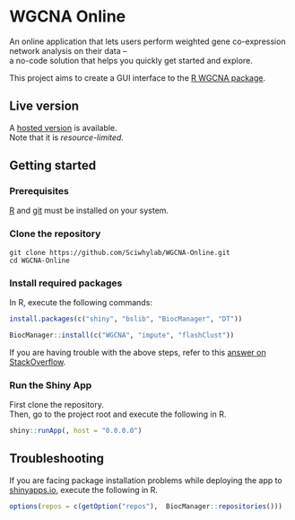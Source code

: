 # WGCNA Online

An online application that lets users perform weighted gene co-expression network analysis on their data –  
a no-code solution that helps you quickly get started and explore.

This project aims to create a GUI interface to the [R WGCNA package](https://www.rdocumentation.org/packages/WGCNA/versions/1.71).

## Live version

A [hosted version](https://kitswas.shinyapps.io/WGCNA-Online/) is available.  
Note that it is _resource-limited._

## Getting started

### Prerequisites

[R](https://cloud.r-project.org/) and [git](https://git-scm.com/downloads) must be installed on your system.

### Clone the repository

```shell
git clone https://github.com/Sciwhylab/WGCNA-Online.git
cd WGCNA-Online
```

### Install required packages

In R, execute the following commands:

```r
install.packages(c("shiny", "bslib", "BiocManager", "DT"))
```

```r
BiocManager::install(c("WGCNA", "impute", "flashClust"))
```

If you are having trouble with the above steps, refer to this [answer on StackOverflow](https://stackoverflow.com/a/50364335/8659747).

### Run the Shiny App

First clone the repository.  
Then, go to the project root and execute the following in R.

```r
shiny::runApp(, host = "0.0.0.0")
```

## Troubleshooting

If you are facing package installation problems while deploying the app to [shinyapps.io](https://www.shinyapps.io/), execute the following in R.

```r
options(repos = c(getOption("repos"),  BiocManager::repositories()))
```

